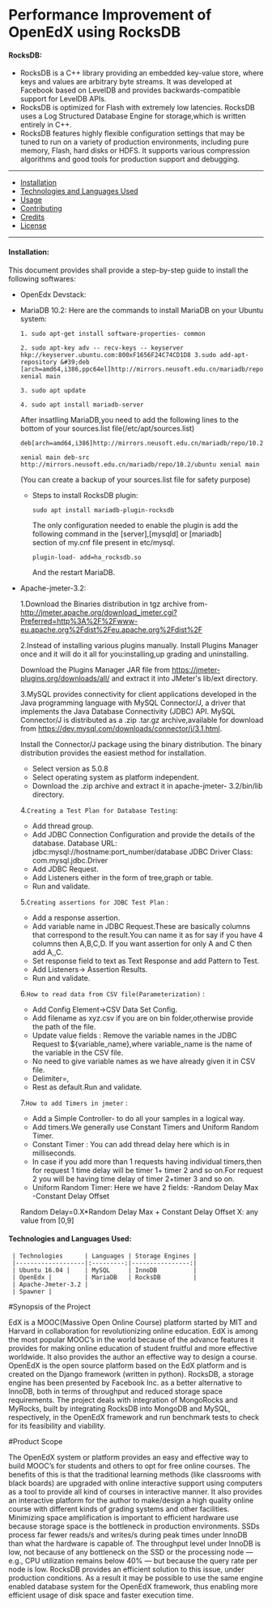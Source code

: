 # Performance Improvement of OpenEdX using RocksDB

#### RocksDB:
 * RocksDB is a C++ library providing an embedded key-value store, where keys and values are arbitrary byte streams. It was developed at Facebook based on LevelDB and provides backwards-compatible support for LevelDB APIs.
 * RocksDB is optimized for Flash with extremely low latencies. RocksDB uses a Log Structured Database Engine for storage,which is written entirely in C++.
 * RocksDB features highly flexible configuration settings that may be tuned to run on a variety of production environments, including pure memory, Flash, hard disks or HDFS. It supports various compression algorithms and good tools for production support and debugging.
 - - -
 
* [Installation](https://github.com/fresearchgroup/performance-improvement-of-openedx#installation)
* [Technologies and Languages Used](https://github.com/fresearchgroup/performance-improvement-of-openedx#technologies-and-languages-used)
* [Usage](https://github.com/fresearchgroup/performance-improvement-of-openedx#usage)
* [Contributing](https://github.com/fresearchgroup/performance-improvement-of-openedx#contributing)
* [Credits](https://github.com/fresearchgroup/performance-improvement-of-openedx#credits)
* [License](https://github.com/fresearchgroup/performance-improvement-of-openedx#license)

- - -
#### Installation:
This document provides shall provide a step-by-step guide to install the following softwares:

* OpenEdx Devstack:

* MariaDB 10.2: Here are the commands to install MariaDB on your Ubuntu system:
     ```
     1. sudo apt-get install software-properties- common
     ```
     ```
     2. sudo apt-key adv -- recv-keys -- keyserver hkp://keyserver.ubuntu.com:800xF1656F24C74CD1D8 3.sudo add-apt- repository &#39;deb [arch=amd64,i386,ppc64el]http://mirrors.neusoft.edu.cn/mariadb/repo/10.2/ubuntu xenial main
     ```
     ```
     3. sudo apt update
     ```
     ```
     4. sudo apt install mariadb-server
     ```
     
     After insatlling MariaDB,you need to add the following lines to the bottom of your sources.list file(/etc/apt/sources.list)
     ```
     deb[arch=amd64,i386]http://mirrors.neusoft.edu.cn/mariadb/repo/10.2/ubuntu
     ```
     ```
     xenial main deb-src http://mirrors.neusoft.edu.cn/mariadb/repo/10.2/ubuntu xenial main
     ```
     (You can create a backup of your sources.list file for safety purpose)
     
  * Steps to install RocksDB plugin:
     ```
     sudo apt install mariadb-plugin-rocksdb
     ```
     The only configuration needed to enable the plugin is add the following command in the [server],[mysqld] or [mariadb]    
     section of my.cnf file present in etc/mysql.
     ```
     plugin-load- add=ha_rocksdb.so
     ```
     And the restart MariaDB.
   
 * Apache-jmeter-3.2:
     
     1.Download the Binaries distribution in tgz archive from-
     http://jmeter.apache.org/download_jmeter.cgi?Preferred=http%3A%2F%2Fwww-eu.apache.org%2Fdist%2Feu.apache.org%2Fdist%2F
  
     2.Instead of installing various plugins manually. Install Plugins Manager once and it will do it all for you:installing,up
     grading and uninstalling.
  
     Download the Plugins Manager JAR file from https://jmeter-plugins.org/downloads/all/ and extract it into JMeter's lib/ext
     directory.
     
     3.MySQL provides connectivity for client applications developed in the Java programming language with MySQL Connector/J,
     a driver that implements the Java Database Connectivity (JDBC) API. MySQL Connector/J is distributed as a .zip .tar.gz
     archive,available for download from https://dev.mysql.com/downloads/connector/j/3.1.html.

     Install the Connector/J package using the binary distribution. The binary distribution provides the easiest method for 
     installation.
     
     * Select version as 5.0.8
     * Select operating system as platform independent.
     * Download the .zip archive and extract it in apache-jmeter- 3.2/bin/lib directory.
     
     4.`Creating a Test Plan for Database Testing`:
     
     * Add thread group.
     * Add JDBC Connection Configuration and provide the details of the database.
       Database URL: jdbc:mysql://hostname:port_number/database
       JDBC Driver Class: com.mysql.jdbc.Driver
     * Add JDBC Request.
     * Add Listeners either in the form of tree,graph or table.
     * Run and validate.
     
     5.`Creating assertions for JDBC Test Plan` :
     
     * Add a response assertion.
     * Add variable name in JDBC Request.These are basically columns that correspond to the result.You can name it as for say
     if you have 4 columns then A,B,C,D.
     If you want assertion for only A and C then add A,,C.
     * Set response field to text as Text Response and add Pattern to Test.
     * Add Listeners-&gt; Assertion Results.
     * Run and validate.
     
     6.`How to read data from CSV file(Parameterization)` :
     
     * Add Config Element-&gt;CSV Data Set Config.
     * Add filename as xyz.csv if you are on bin folder,otherwise provide the path of the file.
     * Update value fields : Remove the variable names in the JDBC Request to ${variable_name},where variable_name is the name
     of the variable in the CSV file.
     * No need to give variable names as we have already given it in CSV file.
     * Delimiter=,
     * Rest as default.Run and validate.
     
     7.`How to add Timers in jmeter` :
     
     * Add a Simple Controller- to do all your samples in a logical way.
     * Add timers.We generally use Constant Timers and Uniform Random Timer.
     * Constant Timer : You can add thread delay here which is in milliseconds.
     * In case if you add more than 1 requests having individual timers,then for request 1 time delay will be timer 1+ timer 2
     and so on.For request 2 you will be having time delay of timer 2+timer 3 and so on.
     * Uniform Random Timer: Here we have 2 fields:
     -Random Delay Max
     -Constant Delay Offset

     Random Delay=0.X*Random Delay Max + Constant Delay Offset
     X: any value from [0,9]
     
#### Technologies and Languages Used:
    
     | Technologies      | Languages | Storage Engines | 
     |-------------------|:---------:|----------------:|
     | Ubuntu 16.04 |    | MySQL     | InnoDB          |
     | OpenEdx |         | MariaDB   | RocksDB         |    
     | Apache-Jmeter-3.2 | 
     | Spawner |
 

   

   



#Synopsis of the Project 

EdX is a MOOC(Massive Open Online Course) platform started by MIT and Harvard in collaboration for
revolutionizing online education. EdX is among the most popular MOOC’s in the world because of the
advance features it provides for making online education of student fruitful and more effective worldwide. It
also provides the author an effective way to design a course.
OpenEdX is the open source platform based on the EdX platform and is created on the Django framework
(written in python). RocksDB, a storage engine has been presented by Facebook Inc. as a better alternative to
InnoDB, both in terms of throughput and reduced storage space requirements.
The project deals with integration of MongoRocks and MyRocks, built by integrating RocksDB into
MongoDB and MySQL, respectively, in the OpenEdX framework and run benchmark tests to check for its
feasibility and viability.

#Product Scope

The OpenEdX system or platform provides an easy and effective way to build MOOC’s for students and
others to opt for free online courses. The benefits of this is that the traditional learning methods (like
classrooms with black boards) are upgraded with online interactive support using computers as a tool to
provide all kind of courses in interactive manner.
It also provides an interactive platform for the author to make/design a high quality online course with
different kinds of grading systems and other facilities.
Minimizing space amplification is important to efficient hardware use because storage space is the bottleneck
in production environments. SSDs process far fewer reads/s and writes/s during peak times under InnoDB
than what the hardware is capable of. The throughput level under InnoDB is low, not because of any
bottleneck on the SSD or the processing node — e.g., CPU utilization remains below 40% — but because the
query rate per node is low. RocksDB provides an efficient solution to this issue, under production conditions.
As a result it may be possible to use the same engine enabled database system for the OpenEdX framework,
thus enabling more efficient usage of disk space and faster execution time.
